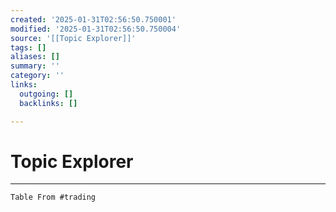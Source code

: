 ```yaml
---
created: '2025-01-31T02:56:50.750001'
modified: '2025-01-31T02:56:50.750004'
source: '[[Topic Explorer]]'
tags: []
aliases: []
summary: ''
category: ''
links:
  outgoing: []
  backlinks: []

---
```


# Topic Explorer

___


```dataview
Table From #trading

```
